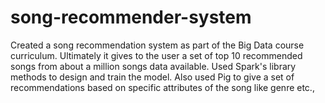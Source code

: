 # song-recommender-system
Created a song recommendation system as part of the Big Data course curriculum. 
Ultimately it gives to the user a set of top 10 recommended songs from about a million songs data available. 
Used Spark's library methods to design and train the model. 
Also used Pig to give a set of recommendations based on specific attributes of the song like genre etc.,
